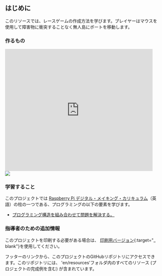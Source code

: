 ## はじめに

このリソースでは、レースゲームの作成方法を学びます。プレイヤーはマウスを使用して障害物に衝突することなく無人島にボートを移動します。

### 作るもの

<div class="scratch-preview">
  <iframe allowtransparency="true" width="485" height="402" src="https://scratch.mit.edu/projects/embed/63957956/?autostart=false" frameborder="0"></iframe>
  <img src="images/boat-final.png">
</div>

### 学習すること

このプロジェクトでは [Raspberry Pi デジタル・メイキング・カリキュラム](http://rpf.io/curriculum)（英語）の柱の一つである、プログラミングの以下の要素を学びます。

+ [プログラミング構造を組み合わせて問題を解決する。](https://www.raspberrypi.org/curriculum/programming/builder)

### 指導者のための追加情報

このプロジェクトを印刷する必要がある場合は、 [印刷用バージョン](https://projects.raspberrypi.org/en/projects/boat-race/print){:target="_ blank"}を使用してください。

フッターのリンクから、このプロジェクトのGitHubリポジトリにアクセスできます。このリポジトリには、 'en/resources'フォルダ内のすべてのリソース (プロジェクトの完成例を含む) が含まれています。